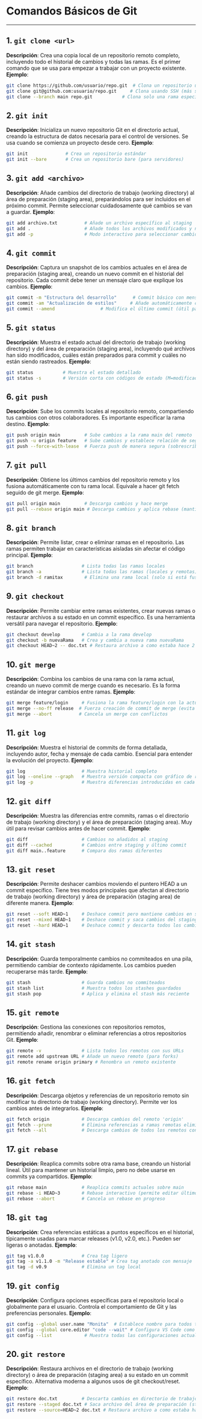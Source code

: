 # Comandos Básicos de Git

---

## 1. `git clone <url>`
**Descripción**: Crea una copia local de un repositorio remoto completo, incluyendo todo el historial de cambios y todas las ramas. Es el primer comando que se usa para empezar a trabajar con un proyecto existente.
**Ejemplo**:
```bash
git clone https://github.com/usuario/repo.git  # Clona un repositorio usando protocolo HTTPS
git clone git@github.com:usuario/repo.git     # Clona usando SSH (más seguro)
git clone --branch main repo.git           # Clona solo una rama específica (más rápido)
```

## 2. `git init`
**Descripción**: Inicializa un nuevo repositorio Git en el directorio actual, creando la estructura de datos necesaria para el control de versiones. Se usa cuando se comienza un proyecto desde cero.
**Ejemplo**:
```bash
git init              # Crea un repositorio estándar
git init --bare       # Crea un repositorio bare (para servidores)
```

## 3. `git add <archivo>`
**Descripción**: Añade cambios del directorio de trabajo (working directory) al área de preparación (staging area), preparándolos para ser incluidos en el próximo commit. Permite seleccionar cuidadosamente qué cambios se van a guardar.
**Ejemplo**:
```bash
git add archivo.txt          # Añade un archivo específico al staging
git add .                    # Añade todos los archivos modificados y nuevos
git add -p                   # Modo interactivo para seleccionar cambios parciales
```

## 4. `git commit`
**Descripción**: Captura un snapshot de los cambios actuales en el área de preparación (staging area), creando un nuevo commit en el historial del repositorio. Cada commit debe tener un mensaje claro que explique los cambios.
**Ejemplo**:
```bash
git commit -m "Estructura del desarrollo"      # Commit básico con mensaje descriptivo
git commit -am "Actualización de estilos"     # Añade automáticamente cambios y hace commit (solo archivos rastreados)
git commit --amend                 # Modifica el último commit (útil para correcciones)
```

## 5. `git status`
**Descripción**: Muestra el estado actual del directorio de trabajo (working directory) y del área de preparación (staging area), incluyendo qué archivos han sido modificados, cuáles están preparados para commit y cuáles no están siendo rastreados.
**Ejemplo**:
```bash
git status           # Muestra el estado detallado
git status -s        # Versión corta con códigos de estado (M=modificado, A=añadido, etc.)
```

## 6. `git push`
**Descripción**: Sube los commits locales al repositorio remoto, compartiendo tus cambios con otros colaboradores. Es importante especificar la rama destino.
**Ejemplo**:
```bash
git push origin main         # Sube cambios a la rama main del remoto 'origin'
git push -u origin feature   # Sube cambios y establece relación de seguimiento
git push --force-with-lease  # Fuerza push de manera segura (sobrescribe historia remota)
```

## 7. `git pull`
**Descripción**: Obtiene los últimos cambios del repositorio remoto y los fusiona automáticamente con tu rama local. Equivale a hacer git fetch seguido de git merge.
**Ejemplo**:
```bash
git pull origin main         # Descarga cambios y hace merge
git pull --rebase origin main # Descarga cambios y aplica rebase (mantiene historial lineal)
```

## 8. `git branch`
**Descripción**: Permite listar, crear o eliminar ramas en el repositorio. Las ramas permiten trabajar en características aisladas sin afectar el código principal.
**Ejemplo**:
```bash
git branch                  # Lista todas las ramas locales
git branch -a               # Lista todas las ramas (locales y remotas)
git branch -d ramitax        # Elimina una rama local (solo si está fusionada)
```

## 9. `git checkout`
**Descripción**: Permite cambiar entre ramas existentes, crear nuevas ramas o restaurar archivos a su estado en un commit específico. Es una herramienta versátil para navegar el repositorio.
**Ejemplo**:
```bash
git checkout develop        # Cambia a la rama develop
git checkout -b nuevaRama   # Crea y cambia a nueva rama nuevaRama
git checkout HEAD~2 -- doc.txt # Restaura archivo a como estaba hace 2 commits
```

## 10. `git merge`
**Descripción**: Combina los cambios de una rama con la rama actual, creando un nuevo commit de merge cuando es necesario. Es la forma estándar de integrar cambios entre ramas.
**Ejemplo**:
```bash
git merge feature/login     # Fusiona la rama feature/login con la actual
git merge --no-ff release  # Fuerza creación de commit de merge (evita fast-forward)
git merge --abort          # Cancela un merge con conflictos
```

## 11. `git log`
**Descripción**: Muestra el historial de commits de forma detallada, incluyendo autor, fecha y mensaje de cada cambio. Esencial para entender la evolución del proyecto.
**Ejemplo**:
```bash
git log                     # Muestra historial completo
git log --oneline --graph   # Muestra versión compacta con gráfico de ramas
git log -p                  # Muestra diferencias introducidas en cada commit
```

## 12. `git diff`
**Descripción**: Muestra las diferencias entre commits, ramas o el directorio de trabajo (working directory) y el área de preparación (staging area). Muy útil para revisar cambios antes de hacer commit.
**Ejemplo**:
```bash
git diff                    # Cambios no añadidos al staging
git diff --cached           # Cambios entre staging y último commit
git diff main..feature      # Compara dos ramas diferentes
```

## 13. `git reset`
**Descripción**: Permite deshacer cambios moviendo el puntero HEAD a un commit específico. Tiene tres modos principales que afectan al directorio de trabajo (working directory) y área de preparación (staging area) de diferente manera.
**Ejemplo**:
```bash
git reset --soft HEAD~1     # Deshace commit pero mantiene cambios en staging
git reset --mixed HEAD~1    # Deshace commit y saca cambios del staging (default)
git reset --hard HEAD~1     # Deshace commit y descarta todos los cambios (peligroso)
```

## 14. `git stash`
**Descripción**: Guarda temporalmente cambios no commiteados en una pila, permitiendo cambiar de contexto rápidamente. Los cambios pueden recuperarse más tarde.
**Ejemplo**:
```bash
git stash                   # Guarda cambios no commiteados
git stash list              # Muestra todos los stashes guardados
git stash pop               # Aplica y elimina el stash más reciente
```

## 15. `git remote`
**Descripción**: Gestiona las conexiones con repositorios remotos, permitiendo añadir, renombrar o eliminar referencias a otros repositorios Git.
**Ejemplo**:
```bash
git remote -v               # Lista todos los remotos con sus URLs
git remote add upstream URL # Añade un nuevo remoto (para forks)
git remote rename origin primary # Renombra un remoto existente
```

## 16. `git fetch`
**Descripción**: Descarga objetos y referencias de un repositorio remoto sin modificar tu directorio de trabajo (working directory). Permite ver los cambios antes de integrarlos.
**Ejemplo**:
```bash
git fetch origin            # Descarga cambios del remoto 'origin'
git fetch --prune           # Elimina referencias a ramas remotas eliminadas
git fetch --all             # Descarga cambios de todos los remotos configurados
```

## 17. `git rebase`
**Descripción**: Reaplica commits sobre otra rama base, creando un historial lineal. Útil para mantener un historial limpio, pero no debe usarse en commits ya compartidos.
**Ejemplo**:
```bash
git rebase main             # Reaplica commits actuales sobre main
git rebase -i HEAD~3        # Rebase interactivo (permite editar últimos 3 commits)
git rebase --abort          # Cancela un rebase en progreso
```

## 18. `git tag`
**Descripción**: Crea referencias estáticas a puntos específicos en el historial, típicamente usadas para marcar releases (v1.0, v2.0, etc.). Pueden ser ligeras o anotadas.
**Ejemplo**:
```bash
git tag v1.0.0              # Crea tag ligero
git tag -a v1.1.0 -m "Release estable" # Crea tag anotado con mensaje
git tag -d v0.9             # Elimina un tag local
```

## 19. `git config`
**Descripción**: Configura opciones específicas para el repositorio local o globalmente para el usuario. Controla el comportamiento de Git y las preferencias personales.
**Ejemplo**:
```bash
git config --global user.name "Monita"  # Establece nombre para todos tus commits
git config --global core.editor "code --wait" # Configura VS Code como editor
git config --list            # Muestra todas las configuraciones actuales
```

## 20. `git restore`
**Descripción**: Restaura archivos en el directorio de trabajo (working directory) o área de preparación (staging area) a su estado en un commit específico. Alternativa moderna a algunos usos de git checkout/reset.
**Ejemplo**:
```bash
git restore doc.txt         # Descarta cambios en directorio de trabajo (working directory)
git restore --staged doc.txt # Saca archivo del área de preparación (staging area)
git restore --source=HEAD~2 doc.txt # Restaura archivo a como estaba hace 2 commits
```